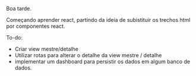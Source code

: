 Boa tarde. 
 
Começando aprender react, partindo da ideia de subistituir os trechos html por componentes react. 



To-do: 
* Criar view mestre/detalhe
* Utilizar rotas para alterar o detalhe da view mestre / detalhe
* implementar um dashboard para persistir os dados em algum banco de dados. 

